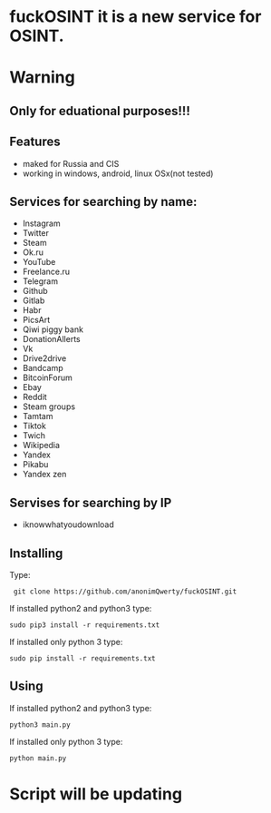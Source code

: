 # fuckOSINT it is a new service for OSINT.
# Warning 
## Only for eduational purposes!!!
## Features
 * maked for Russia and CIS
 * working in windows, android, linux OSx(not tested)
## Services for searching by name: 
 * Instagram
 * Twitter
 * Steam
 * Ok.ru
 * YouTube
 * Freelance.ru
 * Telegram
 * Github
 * Gitlab
 * Habr
 * PicsArt
 * Qiwi piggy bank
 * DonationAllerts
 * Vk
 * Drive2drive
 * Bandcamp
 * BitcoinForum
 * Ebay
 * Reddit
 * Steam groups
 * Tamtam
 * Tiktok
 * Twich
 * Wikipedia
 * Yandex
 * Pikabu
 * Yandex zen
## Servises for searching by IP
* iknowwhatyoudownload

## Installing
Type:

 ``` git clone https://github.com/anonimQwerty/fuckOSINT.git```
 
 If installed python2 and python3 type:
 
 ```sudo pip3 install -r requirements.txt```
 
 If installed only python 3 type:
 
 ```sudo pip install -r requirements.txt```
 
## Using
If installed python2 and python3 type:

 ```python3 main.py```
 
 If installed only python 3 type:
 
 ```python main.py```
 
 # Script will be updating
